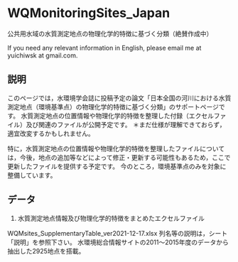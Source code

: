 # WQMonitoringSites_Japan
公共用水域の水質測定地点の物理化学的特徴に基づく分類（絶賛作成中）

If you need any relevant information in English, please email me at yuichiwsk at gmail.com.

## 説明
このページでは，水環境学会誌に投稿予定の論文「日本全国の河川における水質測定地点（環境基準点）の物理化学的特徴に基づく分類」のサポートページです。
水質測定地点の位置情報や物理化学的特徴を整理した付録（エクセルファイル）及び関連のファイルが公開予定です。
＊まだ仕様が理解できておらず，適宜改変するかもしれません。

特に，水質測定地点の位置情報や物理化学的特徴を整理したファイルについては，今後，地点の追加等などによって修正・更新する可能性もあるため，ここで更新したファイルを提供する予定です。
今のところ，環境基準点のみを対象に整備しています。

## データ
1. 水質測定地点情報及び物理化学的特徴をまとめたエクセルファイル

WQMsites_SupplementaryTable_ver2021-12-17.xlsx
列名等の説明は，シート「説明」を参照下さい。
水環境総合情報サイトの2011～2015年度のデータから抽出した2925地点を搭載。
